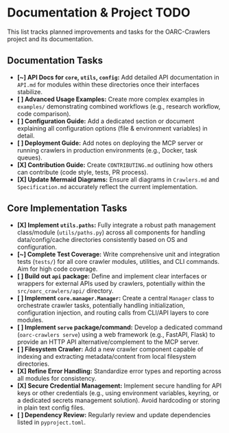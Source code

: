 # Documentation & Project TODO

This list tracks planned improvements and tasks for the OARC-Crawlers project and its documentation.

## Documentation Tasks

-   **[~] API Docs for `core`, `utils`, `config`:** Add detailed API documentation in `API.md` for modules within these directories once their interfaces stabilize.
-   **[ ] Advanced Usage Examples:** Create more complex examples in `examples/` demonstrating combined workflows (e.g., research workflow, code comparison).
-   **[ ] Configuration Guide:** Add a dedicated section or document explaining all configuration options (file & environment variables) in detail.
-   **[ ] Deployment Guide:** Add notes on deploying the MCP server or running crawlers in production environments (e.g., Docker, task queues).
-   **[X] Contribution Guide:** Create `CONTRIBUTING.md` outlining how others can contribute (code style, tests, PR process).
-   **[X] Update Mermaid Diagrams:** Ensure all diagrams in `Crawlers.md` and `Specification.md` accurately reflect the current implementation.

## Core Implementation Tasks

-   **[X] Implement `utils.paths`:** Fully integrate a robust path management class/module (`utils/paths.py`) across all components for handling data/config/cache directories consistently based on OS and configuration.
-   **[~] Complete Test Coverage:** Write comprehensive unit and integration tests (`tests/`) for all core crawler modules, utilities, and CLI commands. Aim for high code coverage.
-   **[ ] Build out `api` package:** Define and implement clear interfaces or wrappers for external APIs used by crawlers, potentially within the `src/oarc_crawlers/api/` directory.
-   **[ ] Implement `core.manager.Manager`:** Create a central `Manager` class to orchestrate crawler tasks, potentially handling initialization, configuration injection, and routing calls from CLI/API layers to core modules.
-   **[ ] Implement `serve` package/command:** Develop a dedicated command (`oarc-crawlers serve`) using a web framework (e.g., FastAPI, Flask) to provide an HTTP API alternative/complement to the MCP server.
-   **[ ] Filesystem Crawler:** Add a new crawler component capable of indexing and extracting metadata/content from local filesystem directories.
-   **[X] Refine Error Handling:** Standardize error types and reporting across all modules for consistency.
-   **[X] Secure Credential Management:** Implement secure handling for API keys or other credentials (e.g., using environment variables, keyring, or a dedicated secrets management solution). Avoid hardcoding or storing in plain text config files.
-   **[ ] Dependency Review:** Regularly review and update dependencies listed in `pyproject.toml`.